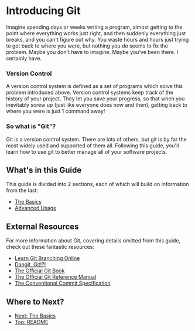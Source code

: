 # Introducing Git

Imagine spending days or weeks writing a program, almost getting to the point where everything works just right,
and then suddenly everything just breaks, and you can't figure out why.
You waste hours and hours just trying to get back to where you were,
but nothing you do seems to fix the problem.
Maybe you don't have to imagine. Maybe you've been there. I certainly have.

### Version Control

A version control system is defined as a set of programs which solve this problem introduced above.
Version control systems keep track of the history of your project.
They let you save your progress, so that when you inevitably screw up (just like everyone does now and then),
getting back to where you were is just 1 command away!

### So what is "Git"?

Git is a version control system.
There are lots of others, but git is by far the most widely used and supported of them all.
Following this guide, you'll learn how to use git to better manage all of your software projects.

## What's in this Guide

This guide is divided into 2 sections, each of which will build on information from the last:

- [The Basics](./1a.%20GIT%20BASICS.md)
- [Advanced Usage](./1b.%20GIT%20ADVANCED.md)

## External Resources

For more information about Git, covering details omitted from this guide, check out these fantastic resources:

- [Learn Git Branching Online](https://learngitbranching.js.org)
- [Dangit, Git!?!](https://dangitgit.com)
- [The Official Git Book](https://git-scm.com/book/en/v2)
- [The Official Git Reference Manual](https://git-scm.com/docs)
- [The Conventional Commit Specification](https://www.conventionalcommits.org/en/v1.0.0-beta.2)

## Where to Next?

- [Next: The Basics](./1a.%20GIT%20BASICS.md)
- [Top: README](../README.md)

